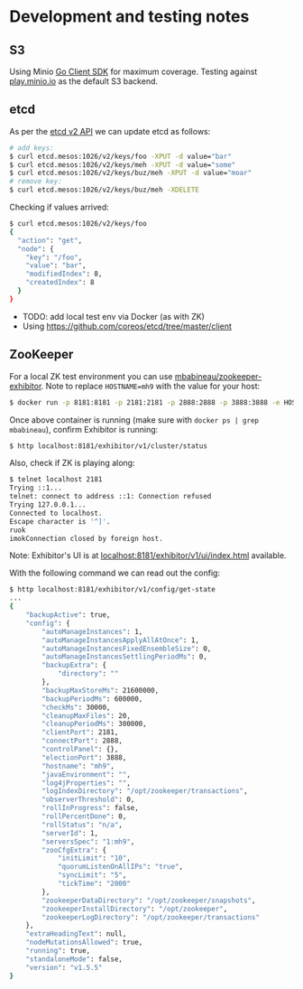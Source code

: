 # Development and testing notes

## S3

Using Minio [Go Client SDK](https://docs.minio.io/docs/golang-client-quickstart-guide) for maximum coverage. Testing against [play.minio.io](https://play.minio.io:9000/) as the default S3 backend.

## etcd

As per the [etcd v2 API](https://coreos.com/etcd/docs/latest/v2/api.html) we can update etcd as follows:

```bash
# add keys:
$ curl etcd.mesos:1026/v2/keys/foo -XPUT -d value="bar"
$ curl etcd.mesos:1026/v2/keys/meh -XPUT -d value="some"
$ curl etcd.mesos:1026/v2/keys/buz/meh -XPUT -d value="moar"
# remove key:
$ curl etcd.mesos:1026/v2/keys/buz/meh -XDELETE
```

Checking if values arrived:

```bash
$ curl etcd.mesos:1026/v2/keys/foo
{
  "action": "get",
  "node": {
    "key": "/foo",
    "value": "bar",
    "modifiedIndex": 8,
    "createdIndex": 8
  }
}
```

- TODO: add local test env via Docker (as with ZK)
- Using https://github.com/coreos/etcd/tree/master/client

## ZooKeeper

For a local ZK test environment you can use [mbabineau/zookeeper-exhibitor](https://hub.docker.com/r/mbabineau/zookeeper-exhibitor/).
Note to replace `HOSTNAME=mh9` with the value for your host:

```bash
$ docker run -p 8181:8181 -p 2181:2181 -p 2888:2888 -p 3888:3888 -e HOSTNAME=mh9 mbabineau/zookeeper-exhibitor:latest
```

Once above container is running (make sure with `docker ps | grep mbabineau`), confirm Exhibitor is running:

```bash
$ http localhost:8181/exhibitor/v1/cluster/status
```

Also, check if ZK is playing along:

```bash
$ telnet localhost 2181
Trying ::1...
telnet: connect to address ::1: Connection refused
Trying 127.0.0.1...
Connected to localhost.
Escape character is '^]'.
ruok
imokConnection closed by foreign host.
```

Note: Exhibitor's UI is at [localhost:8181/exhibitor/v1/ui/index.html](http://localhost:8181/exhibitor/v1/ui/index.html) available.

With the following command we can read out the config:

```bash
$ http localhost:8181/exhibitor/v1/config/get-state
...
{
    "backupActive": true,
    "config": {
        "autoManageInstances": 1,
        "autoManageInstancesApplyAllAtOnce": 1,
        "autoManageInstancesFixedEnsembleSize": 0,
        "autoManageInstancesSettlingPeriodMs": 0,
        "backupExtra": {
            "directory": ""
        },
        "backupMaxStoreMs": 21600000,
        "backupPeriodMs": 600000,
        "checkMs": 30000,
        "cleanupMaxFiles": 20,
        "cleanupPeriodMs": 300000,
        "clientPort": 2181,
        "connectPort": 2888,
        "controlPanel": {},
        "electionPort": 3888,
        "hostname": "mh9",
        "javaEnvironment": "",
        "log4jProperties": "",
        "logIndexDirectory": "/opt/zookeeper/transactions",
        "observerThreshold": 0,
        "rollInProgress": false,
        "rollPercentDone": 0,
        "rollStatus": "n/a",
        "serverId": 1,
        "serversSpec": "1:mh9",
        "zooCfgExtra": {
            "initLimit": "10",
            "quorumListenOnAllIPs": "true",
            "syncLimit": "5",
            "tickTime": "2000"
        },
        "zookeeperDataDirectory": "/opt/zookeeper/snapshots",
        "zookeeperInstallDirectory": "/opt/zookeeper",
        "zookeeperLogDirectory": "/opt/zookeeper/transactions"
    },
    "extraHeadingText": null,
    "nodeMutationsAllowed": true,
    "running": true,
    "standaloneMode": false,
    "version": "v1.5.5"
}
```